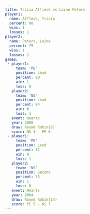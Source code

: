 ```yaml
---
title: Tricia Affleck vs Laine Peters
player1:               
  name: Affleck, Tricia
  percent: 86          
  wins: 1              
  losses: 1            
player2:               
  name: Peters, Laine  
  percent: 79          
  wins: 1              
  losses: 1            
games:
 - player1:        
     team: 'PE'    
     position: Lead
     percent: 90   
     win: 1        
     loss: 0       
   player2:        
     team: 'NS'    
     position: Lead
     percent: 84   
     win: 0        
     loss: 1       
   event: Hearts       
   year: 2000          
   draw: Round Robin(8)
   score: NS 3 - PE 6  
 - player1:        
     team: 'PE'    
     position: Lead
     percent: 81   
     win: 0        
     loss: 1       
   player2:          
     team: 'NS'      
     position: Second
     percent: 75     
     win: 1          
     loss: 0         
   event: Hearts        
   year: 2004           
   draw: Round Robin(14)
   score: PE 5 - NS 7   
---
```

